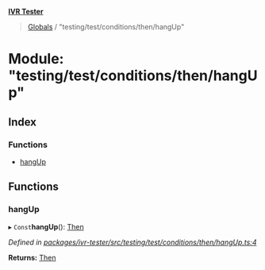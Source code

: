 **[IVR Tester](../README.md)**

> [Globals](../README.md) / "testing/test/conditions/then/hangUp"

# Module: "testing/test/conditions/then/hangUp"

## Index

### Functions

* [hangUp](_testing_test_conditions_then_hangup_.md#hangup)

## Functions

### hangUp

▸ `Const`**hangUp**(): [Then](../interfaces/_testing_test_conditions_then_then_.then.md)

*Defined in [packages/ivr-tester/src/testing/test/conditions/then/hangUp.ts:4](https://github.com/SketchingDev/ivr-tester/blob/e4629d5/packages/ivr-tester/src/testing/test/conditions/then/hangUp.ts#L4)*

**Returns:** [Then](../interfaces/_testing_test_conditions_then_then_.then.md)
